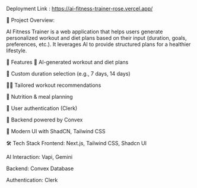 Deployment Link : https://ai-fitness-trainer-rose.vercel.app/

📌 Project Overview:

AI Fitness Trainer is a web application that helps users generate personalized workout and diet plans based on their input (duration, goals, preferences, etc.). It leverages AI to provide structured plans for a healthier lifestyle.

🧠 Features
🤖 AI-generated workout and diet plans

📅 Custom duration selection (e.g., 7 days, 14 days)

🏋️‍♂️ Tailored workout recommendations

🥗 Nutrition & meal planning

🔐 User authentication (Clerk)

💾 Backend powered by Convex

🎨 Modern UI with ShadCN, Tailwind CSS

🛠️ Tech Stack
Frontend: Next.js, Tailwind CSS, Shadcn UI

AI Interaction: Vapi, Gemini

Backend: Convex Database

Authentication: Clerk
